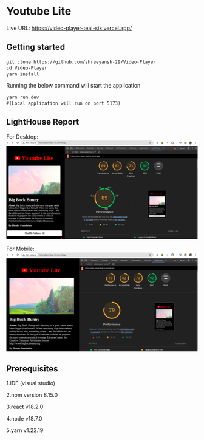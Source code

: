 # Youtube Lite

Live URL: https://video-player-teal-six.vercel.app/

## Getting started
```  
git clone https://github.com/shreeyansh-29/Video-Player
cd Video-Player
yarn install  
```  
Running the below command will start the application  
```  
yarn run dev
#(Local application will run on port 5173)  

```
## LightHouse Report
For Desktop:
![Desktop](https://github.com/shreeyansh-29/Video-Player/blob/main/src/assets/Desktop.png)

For Mobile:
![Mobile](https://github.com/shreeyansh-29/Video-Player/blob/main/src/assets/Mobile.png)
  
## Prerequisites
1.IDE (visual studio)  

2.npm version 8.15.0

3.react v18.2.0

4.node v18.7.0

5.yarn v1.22.19
